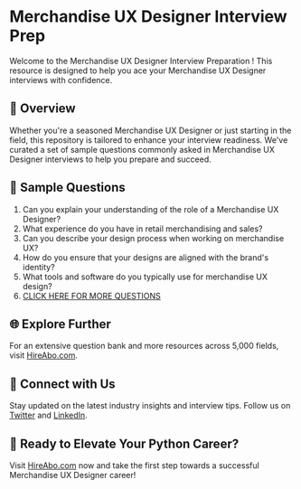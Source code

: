 # Merchandise UX Designer Interview Prep

Welcome to the Merchandise UX Designer Interview Preparation ! This resource is designed to help you ace your Merchandise UX Designer interviews with confidence.

## 🚀 Overview

Whether you're a seasoned Merchandise UX Designer or just starting in the field, this repository is tailored to enhance your interview readiness. We've curated a set of sample questions commonly asked in Merchandise UX Designer interviews to help you prepare and succeed.

## 📝 Sample Questions

1. Can you explain your understanding of the role of a Merchandise UX Designer?
2. What experience do you have in retail merchandising and sales?
3. Can you describe your design process when working on merchandise UX?
4. How do you ensure that your designs are aligned with the brand's identity?
5. What tools and software do you typically use for merchandise UX design?
6. [CLICK HERE FOR MORE QUESTIONS](https://hireabo.com/job/22_3_39/Merchandise%20UX%20Designer)

## 🌐 Explore Further

For an extensive question bank and more resources across 5,000 fields, visit [HireAbo.com](https://www.hireabo.com).

## 📱 Connect with Us

Stay updated on the latest industry insights and interview tips. Follow us on [Twitter](https://twitter.com/hireabo) and [LinkedIn](https://www.linkedin.com/in/hire-abo-3609972a8/).

## 🚀 Ready to Elevate Your Python Career?

Visit [HireAbo.com](https://www.hireabo.com) now and take the first step towards a successful Merchandise UX Designer career!